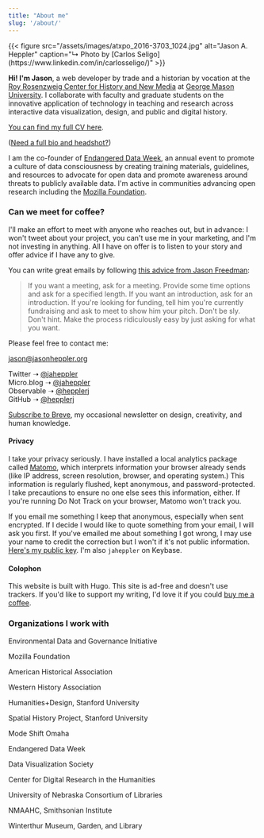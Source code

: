 ```yaml
---
title: "About me"
slug: '/about/'
---
```


<section class="bio-project">
<div class="bio-project-left">
  {{< figure src="/assets/images/atxpo_2016-3703_1024.jpg" alt="Jason A. Heppler" caption="↳ Photo by [Carlos Seligo](https://www.linkedin.com/in/carlosseligo/)" >}}
  <p class="u-lead"><strong>Hi! I'm Jason</strong>, a web developer by trade and a historian by vocation at the <a href="https://rrchnm.org/">Roy Rosenzweig Center for History and New Media</a> at <a href="https://historyarthistory.gmu.edu">George Mason University</a>. I collaborate with faculty and graduate students on the innovative application of technology in teaching and research across interactive data visualization, design, and public and digital history.</p>

  <p><a href="https://jasonheppler.org/files/jah-cv.pdf">You can find my full CV here</a>.</p>

  <p>(<a href="/bio/">Need a full bio and headshot?</a>)</p>

  <p>I am the co-founder of <a href="http://endangereddataweek.org">Endangered Data Week</a>, an annual event to promote a culture of data consciousness by creating training materials, guidelines, and resources to advocate for open data and promote awareness around threats to publicly available data. I'm active in communities advancing open research including the <a href="https://mozilla.github.io/leadership-training/">Mozilla Foundation</a>.</p>

  <h3>Can we meet for coffee?</h3>

  <p>I'll make an effort to meet with anyone who reaches out, but in advance: I won't tweet about your project, you can't use me in your marketing, and I'm not investing in anything. All I have on offer is to listen to your story and offer advice if I have any to give.</p> 

  <p>You can write great emails by following <a href="http://humbledmba.com/how-to-email-busy-people">this advice from Jason Freedman</a>:</p>

  <blockquote>
  If you want a meeting, ask for a meeting. Provide some time options and ask for a specified length. If you want an introduction, ask for an introduction. If you're looking for funding, tell him you're currently fundraising and ask to meet to show him your pitch. Don't be sly. Don't hint. Make the process ridiculously easy by just asking for what you want.
  </blockquote>
</div>

<div class="bio-project-right">
  <p>Please feel free to contact me:</p>

  <p><a href="mailto:jason@jasonheppler.org">jason@jasonheppler.org</a></p>

  <p>Twitter ➝ <a href="https://twitter.com/jaheppler">@jaheppler</a><br>
  Micro.blog ➝ <a href="https://micro.blog/jaheppler">@jaheppler</a><br>
  Observable ➝ <a href="https://observablehq.com/@hepplerj">@hepplerj</a><br>
  GitHub ➝ <a href="http://github.com/hepplerj">@hepplerj</a></p>

  <p><a href="https://buttondown.email/jheppler">Subscribe to Breve</a>, my occasional newsletter on design, creativity, and human knowledge.</p>

  <h4>Privacy</h4>

<p class="noted">I take your privacy seriously. I have installed a local analytics package called <a href="https://matomo.org/">Matomo</a>, which interprets information your browser already sends (like IP address, screen resolution, browser, and operating system.) This information is regularly flushed, kept anonymous, and password-protected. I take precautions to ensure no one else sees this information, either. If you're running Do Not Track on your browser, Matomo won't track you.</p>

<p class="noted">If you email me something I keep that anonymous, especially when sent encrypted. If I decide I would like to quote something from your email, I will ask you first. If you've emailed me about something I got wrong, I may use your name to credit the correction but I won't if it's not public information. <a href="https://jasonheppler.org/jasonheppler.asc">Here's my public key</a>. I'm also <code>jaheppler</code> on Keybase.</p>

<h4>Colophon</h4>

<p class="noted">This website is built with Hugo. This site is ad-free and doesn't use trackers. If you'd like to support my writing, I'd love it if you could <a href="https://ko-fi.com/jasonheppler">buy me a coffee</a>.</p>
</div>
</section> 

<h3>Organizations I work with</h3>
<section class="bio-wide">
<p>Environmental Data and Governance Initiative</p>
<p>Mozilla Foundation</p>
<p>American Historical Association</p>
<p>Western History Association</p>
<p>Humanities+Design, Stanford University</p>
<p>Spatial History Project, Stanford University</p>
<p>Mode Shift Omaha</p>
<p>Endangered Data Week</p>
<p>Data Visualization Society</p>
<p>Center for Digital Research in the Humanities</p>
<p>University of Nebraska Consortium of Libraries</p>
<p>NMAAHC, Smithsonian Institute</p>
<p>Winterthur Museum, Garden, and Library</p>

</section>

